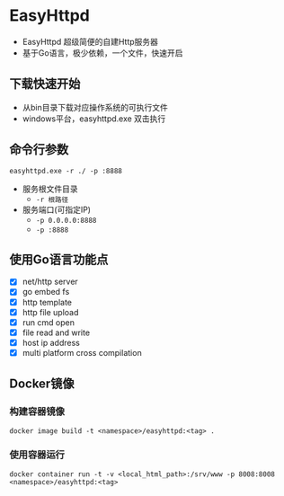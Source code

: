 #  EasyHttpd
- EasyHttpd 超级简便的自建Http服务器
- 基于Go语言，极少依赖，一个文件，快速开启


##  下载快速开始
- 从bin目录下载对应操作系统的可执行文件
- windows平台，easyhttpd.exe 双击执行


## 命令行参数 
```
easyhttpd.exe -r ./ -p :8888
```
- 服务根文件目录 
  - `-r 根路径`
- 服务端口(可指定IP) 
  - `-p 0.0.0.0:8888` 
  - `-p :8888`

## 使用Go语言功能点
- [x]  net/http server
- [x]  go embed fs
- [x]  http template
- [x]  http file upload
- [x]  run cmd open
- [x]  file read and write
- [x]  host ip address
- [x]  multi platform cross compilation

## Docker镜像

### 构建容器镜像

`docker image build -t <namespace>/easyhttpd:<tag> .`

### 使用容器运行

`docker container run -t -v <local_html_path>:/srv/www -p 8008:8008 <namespace>/easyhttpd:<tag>`